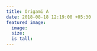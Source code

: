 ```yaml
---
title: Origami A
date: 2018-08-18 12:19:00 +05:30
featured image:
  image: 
  size: 
  is tall: 
---
```



